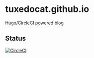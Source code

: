 # tuxedocat.github.io
Hugo/CircleCI powered blog

## Status

[![CircleCI](https://circleci.com/gh/tuxedocat/tagebuch.svg?style=svg&circle-token=33afb3b196bacd971a08eedbba90dc8f7cd9e29c)](https://circleci.com/gh/tuxedocat/tagebuch)
